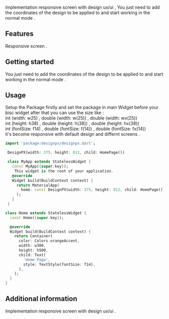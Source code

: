 

Implementation responsive screen with design ux/ui , You just need to add the coordinates of the design to be applied to and start working in the normal mode .

## Features
Responsive screen .

## Getting started
You just need to add the coordinates of the design to be applied to and start working in the normal mode .

## Usage
Setup the Package firstly and set the package in main Widget before your bisc widget after that you can use the size like :<br />
int (width: w25)  , double (width: w(25))  , double (width: wx(25))<br />
int (height: h38) , double (height: h(38)) ,  double (height: hx(38))<br />
int (fontSize: f14) , double (fontSize: f(14)) ,  double (fontSize: fx(14))<br />
it's become responsive with default design and differnt screens .<br />


```dart
import 'package:designpx/designpx.dart';
```


```dart
 DesignPX(width: 375, height: 812, child: HomePage())


```

```dart
 class MyApp extends StatelessWidget {
   const MyApp({super.key});
    This widget is the root of your application.
   @override
   Widget build(BuildContext context) {
     return MaterialApp(
       home: const DesignPX(width: 375, height: 812, child: HomePage()),
     );
   }
 }
```

```dart
class Home extends StatelessWidget {
  const Home({super.key});

  @override
  Widget build(BuildContext context) {
    return Container(
      color: Colors.orangeAccent,
      width: w300,
      height: h500,
      child: Text(
        'Home Page',
        style: TextStyle(fontSize: f14),
      ),
    );
  }
}
```

## Additional information

Implementation responsive screen with design ux/ui .

